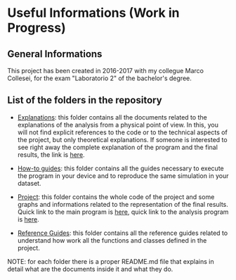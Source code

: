 # Useful Informations (Work in Progress)

## General Informations
This project has been created in 2016-2017 with my collegue Marco Collesei, for the exam "Laboratorio 2" of the bachelor's degree.
 
## List of the folders in the repository

- [Explanations](https://github.com/JustWhit3/Particle-class/tree/master/Explanations): this folder contains all the documents related to the explanations of the analysis from a physical point of
view. In this, you will not find explicit references to the code or to the technical aspects of the project, but only theoretical explanations. If someone is interested to see right away the complete explanation of the program and the final results, the link is [here](https://github.com/JustWhit3/Particle-class/blob/master/Explanations/What_my_program_does.md).

- [How-to guides](https://github.com/JustWhit3/Particle-class/tree/master/How-to%20guides): this folder contains all the guides necessary to execute the program in your device and to reproduce the same simulation in your dataset.

- [Project](https://github.com/JustWhit3/Particle-class/tree/master/Project): this folder contains the whole code of the project and some graphs and informations related to the representation of the final results. Quick link to the main program is [here](https://github.com/JustWhit3/Particle-class/blob/master/Project/Main.c), quick link to the analysis program is [here](https://github.com/JustWhit3/Particle-class/blob/master/Project/Analisi.c).

- [Reference Guides](https://github.com/JustWhit3/Particle-classtree/master/Reference%20guides): this folder contains all the reference guides related to understand how work all the functions and classes defined in the project.

NOTE: for each folder there is a proper README.md file that explains in detail what are the documents inside it and what they do.
